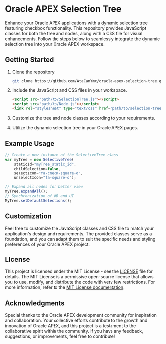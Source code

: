 # Oracle APEX Selection Tree

Enhance your Oracle APEX applications with a dynamic selection tree featuring checkbox functionality. This repository provides JavaScript classes for both the tree and nodes, along with a CSS file for visual enhancements. Follow the steps below to seamlessly integrate the dynamic selection tree into your Oracle APEX workspace.

## Getting Started

1. Clone the repository:

    ```bash
    git clone https://github.com/AtaCanYmc/oracle-apex-selection-tree.git
    ```

2. Include the JavaScript and CSS files in your workspace.

    ```html
    <script src="path/to/SelectionTree.js"></script>
    <script src="path/to/Node.js"></script>
    <link rel="stylesheet" type="text/css" href="path/to/selection-tree.css">
    ```

3. Customize the tree and node classes according to your requirements.

4. Utilize the dynamic selection tree in your Oracle APEX pages.

## Example Usage

```javascript
// Create a new instance of the SelectiveTree class
var myTree = new SelectiveTree(
    staticId="myTree_static_id", 
    childSelection=false, 
    selectIcon="fa-check-square-o", 
    unselectIcon="fa-square-o");

// Expand all nodes for better view
myTree.expandAll();
// Synchronization of DB and UI
MyTree.setDefaultSelections();
```


## Customization

Feel free to customize the JavaScript classes and CSS file to match your application's design and requirements. The provided classes serve as a foundation, and you can adapt them to suit the specific needs and styling preferences of your Oracle APEX project.

## License

This project is licensed under the MIT License - see the [LICENSE](LICENSE) file for details. The MIT License is a permissive open-source license that allows you to use, modify, and distribute the code with very few restrictions. For more information, refer to the [MIT License documentation](https://opensource.org/licenses/MIT).

## Acknowledgments

Special thanks to the Oracle APEX development community for inspiration and collaboration. Your collective efforts contribute to the growth and innovation of Oracle APEX, and this project is a testament to the collaborative spirit within the community. If you have any feedback, suggestions, or improvements, feel free to contribute!
